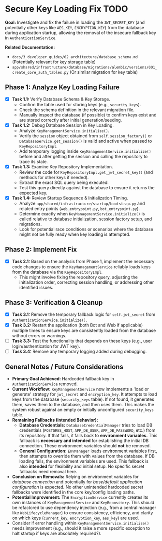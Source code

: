 # Secure Key Loading Fix TODO

**Goal:** Investigate and fix the failure in loading the `JWT_SECRET_KEY` (and potentially other keys like `AES_KEY`, `ENCRYPTION_KEY`) from the database during application startup, allowing the removal of the insecure fallback key in `AuthenticationService`.

**Related Documentation:**

*   `docs/3_developer_guides/02_architecture/database_schema.md` (Potentially relevant for key storage table)
*   `app/shared/infrastructure/database/migrations/alembic/versions/001_create_core_auth_tables.py` (Or similar migration for key table)

## Phase 1: Analyze Key Loading Failure

*   [x] **Task 1.1:** Verify Database Schema & Key Storage.
    *   Confirm the table used for storing keys (e.g., `security_keys`).
    *   Check the schema definition in the relevant migration file.
    *   Manually inspect the database (if possible) to confirm keys exist and are stored correctly after initial generation/seeding.
*   [x] **Task 1.2:** Debug Database Session in Key Loading.
    *   Analyze `KeyManagementService.initialize()`.
    *   Verify the `session` object obtained from `self.session_factory()` or `DatabaseService.get_session()` is valid and active when passed to `KeyRepositoryImpl`.
    *   Add temporary logging inside `KeyManagementService.initialize()` before and after getting the session and calling the repository to trace its state.
*   [x] **Task 1.3:** Examine Key Repository Implementation.
    *   Review the code for `KeyRepositoryImpl.get_jwt_secret_key()` (and methods for other keys if needed).
    *   Extract the exact SQL query being executed.
    *   Test this query directly against the database to ensure it returns the expected key.
*   [x] **Task 1.4:** Review Startup Sequence & Initialization Timing.
    *   Analyze `app/shared/infrastructure/startup/bootstrap.py` and related entry points (`web_entrypoint.py`, `bot_entrypoint.py`).
    *   Determine exactly when `KeyManagementService.initialize()` is called relative to database initialization, session factory setup, and migrations.
    *   Look for potential race conditions or scenarios where the database might not be fully ready when key loading is attempted.

## Phase 2: Implement Fix

*   [x] **Task 2.1:** Based on the analysis from Phase 1, implement the necessary code changes to ensure the `KeyManagementService` reliably loads keys from the database via the `KeyRepositoryImpl`.
    *   This might involve fixing the repository query, adjusting the initialization order, correcting session handling, or addressing other identified issues.

## Phase 3: Verification & Cleanup

*   [x] **Task 3.1:** Remove the temporary fallback logic for `self.jwt_secret` from `AuthenticationService.initialize()`.
*   [x] **Task 3.2:** Restart the application (both Bot and Web if applicable) multiple times to ensure keys are consistently loaded from the database without errors or warnings.
*   [ ] **Task 3.3:** Test the functionality that depends on these keys (e.g., user login/authentication for JWT key).
*   [ ] **Task 3.4:** Remove any temporary logging added during debugging.

## General Notes / Future Considerations

*   **Primary Goal Achieved:** Hardcoded fallback key in `AuthenticationService` removed.
*   **Current Workflow:** `KeyManagementService` now implements a 'load or generate' strategy for `jwt_secret` and `encryption_key`. It attempts to load keys from the database (`security_keys` table). If not found, it generates them, saves them to the database, and then uses them. This makes the system robust against an empty or initially unconfigured `security_keys` table.
*   **Remaining Fallbacks (Intended Behavior):**
    *   **Database Credentials:** `DatabaseCredentialManager` tries to load DB credentials (`POSTGRES_HOST`, `APP_DB_USER`, `APP_DB_PASSWORD`, etc.) from its repository. If that fails, it falls back to **environment variables.** This fallback is **necessary and intended** for establishing the initial DB connection. These environment variables should **not** be removed.
    *   **General Configuration:** `EnvManager` loads environment variables first, then attempts to override them with values from the database. If DB loading fails, the environment variables are used. This fallback is also **intended** for flexibility and initial setup. No specific secret fallbacks need removal here.
*   **Conclusion on Removals:** Relying on environment variables for *database connection* and potentially for *base/default application configuration* is expected. No other unintended hardcoded secret fallbacks were identified in the core key/config loading paths.
*   **Potential Improvement:** The `EncryptionService` currently creates its own instances of `KeyManagementService` and `KeyRepository`. This should be refactored to use dependency injection (e.g., from a central manager like `WebLifecycleManager`) to ensure consistency, efficiency, and clarity on which keys (`current_key`, `encryption_key`, `aes_key`) are used.
*   Consider if error handling within `KeyManagementService.initialize()` needs improvement (e.g., should it raise a more specific exception to halt startup if keys are absolutely required?).
